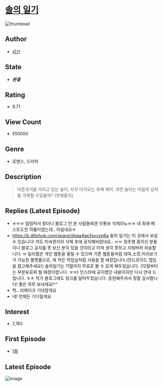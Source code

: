 # [솔의 일기](https://comic.naver.com/bestChallenge/list?titleId=757242)
![thumbnail](https://image-comic.pstatic.net/user_contents_data/challenge_comic/2021/04/02/276584/thumbnail_202x1640b2ac10e_7322_4e82_9e44_92a895e9a298_00000727.JPEG)

## Author
- [삼신](https://comic.naver.com/artistTitle?id=276584)

## State
- ***완결***

## Rating
- 9.71

## View Count
- 550000

## Genre
- 로맨스, 드라마

## Description
> 아픈과거를 가지고 있는 솔이, 자꾸 다가오는 후배 체이. 과연 솔이는 마음의 상처를 극복할 수있을까? (연재중지)

## Replies (Latest Episode)
- ㅠㅠㅠ 알림떠서 왔더니 블로그 안 본 사람들에겐 무통보 삭제라뇨ㅠㅠ 내 최애 베스트도전 작품이였는데.. 아쉽네요ㅠ
- https://k.dillyhub.com/space/dqaa4ae3svyzp6a 솔의 일기는 이 곳에서 보실 수 있습니다! 저도 미숙한지라 삭제 후에 공지해버렸네요.. ㅠㅠ 정주행 중이신 분들이나 블로그 공지를 못 보신 분이 있을 것이라고 미쳐 생각 못하고 지워버려 죄송합니다. ㅠ 딜리헙은 개인 웹툰을 올릴 수 있으며 기존 웹툰들처럼 대여,소장,미리보기가 가능한 플랫폼으로, 제 작은 작업실처럼 사용을 할 예정입니다.(안드로이드 앱임을 참고해주세요!) 솔의일기는 11월까지 무료로 볼 수 있게 해두었습니다. (12월부터는 부분유료화 될 예정이랍니다. ㅠㅠ) 인스타에 공지했던 내용이지만 다시 안내 드립니다. ㅎㅎ 작가 블로그에도 링크를 달아두었습니다. 응원해주셔서 정말 감사합니다! 좋은 하루 보내세요!^^
- 헉.. 리메이크 기대할게요
- 네! 언제든 기다릴게요

## Interest
- 2,162

## First Episode
- [1화](https://comic.naver.com/bestChallenge/detail?titleId=757242&no=1)

## Latest Episode
![image](https://image-comic.pstatic.net/user_contents_data/challenge_comic/2022/11/17/276584/upload_3918469660599935843.jpeg)
